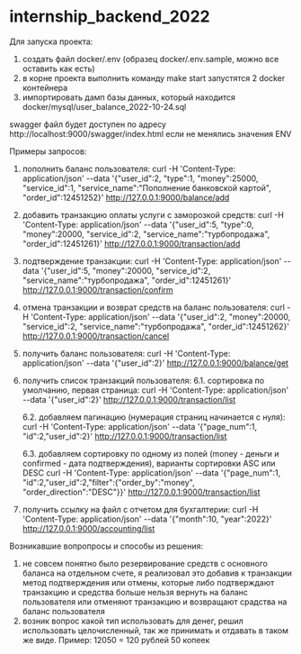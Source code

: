 # internship_backend_2022

Для запуска проекта:
1. создать файл docker/.env (образец docker/.env.sample, можно все оставить как есть)
2. в корне проекта выполнить команду make start запустятся 2 docker контейнера
3. импортировать дамп базы данных, который находится docker/mysql/user_balance_2022-10-24.sql

swagger файл будет доступен по адресу http://localhost:9000/swagger/index.html если не менялись значения ENV

Примеры запросов:
1. пополнить баланс пользователя:
curl -H 'Content-Type: application/json' --data '{"user_id":2, "type":1, "money":25000, "service_id":1, "service_name":"Пополнение банковской картой", "order_id":12451252}' http://127.0.0.1:9000/balance/add

2. добавить транзакцию оплаты услуги с заморозкой средств:
curl -H 'Content-Type: application/json' --data '{"user_id":5, "type":0, "money":20000, "service_id":2, "service_name":"турбопродажа", "order_id":12451261}' http://127.0.0.1:9000/transaction/add

3. подтверждение транзакции:
curl -H 'Content-Type: application/json' --data '{"user_id":5, "money":20000, "service_id":2, "service_name":"турбопродажа", "order_id":12451261}' http://127.0.0.1:9000/transaction/confirm

4. отмена транзакции и возврат средств на баланс пользователя:
curl -H 'Content-Type: application/json' --data '{"user_id":2, "money":20000, "service_id":2, "service_name":"турбопродажа", "order_id":12451262}' http://127.0.0.1:9000/transaction/cancel

5. получить баланс пользователя:
curl -H 'Content-Type: application/json' --data '{"user_id":2}' http://127.0.0.1:9000/balance/get

6. получить список транзакций пользователя:
    6.1. сортировка по умолчанию, первая страница:
    curl -H 'Content-Type: application/json' --data '{"user_id":2}' http://127.0.0.1:9000/transaction/list

    6.2. добавляем пагинацию (нумерация страниц начинается с нуля):
    curl -H 'Content-Type: application/json' --data '{"page_num":1, "id":2,"user_id":2}' http://127.0.0.1:9000/transaction/list

    6.3. добавляем сортировку по одному из полей (money - деньги и confirmed - дата подтверждения), варианты сортировки ASC или DESC
    curl -H 'Content-Type: application/json' --data '{"page_num":1, "id":2,"user_id":2,"filter":{"order_by":"money", "order_direction":"DESC"}}' http://127.0.0.1:9000/transaction/list

7. получить ссылку на файл с отчетом для бухгалтерии:
curl -H 'Content-Type: application/json' --data '{"month":10, "year":2022}' http://127.0.0.1:9000/accounting/list


Возникавшие вопропросы и способы из решения:
1. не совсем понятно было резервирование средств с основного баланса на отдельном счете, я реализовал это добавив к транзакции метод подтверждения или отмены, которые либо подтверждают транзакцию и средства больше нельзя вернуть на баланс пользователя или отменяют транзакцию и возвращают срадства на баланс пользователя
2. возник вопрос какой тип использовать для денег, решил использовать целочисленный, так же принимать и отдавать в таком же виде. Пример: 12050 = 120 рублей 50 копеек
